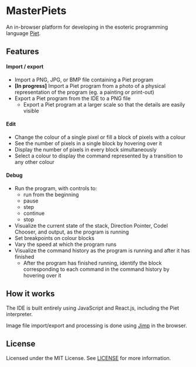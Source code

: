 # MasterPiets
An in-browser platform for developing in the esoteric programming language [Piet](http://www.dangermouse.net/esoteric/piet.html).

## Features
#### Import / export
- Import a PNG, JPG, or BMP file containing a Piet program
- **[In progress]** Import a Piet program from a photo of a physical representation of the program (eg. a painting or print-out)
- Export a Piet program from the IDE to a PNG file
  - Export a Piet program at a larger scale so that the details are easily visible
  
#### Edit
- Change the colour of a single pixel or fill a block of pixels with a colour
- See the number of pixels in a single block by hovering over it
- Display the number of pixels in every block simultaneously
- Select a colour to display the command represented by a transition to any other colour

#### Debug
- Run the program, with controls to: 
  - run from the beginning
  - pause
  - step
  - continue
  - stop
- Visualize the current state of the stack, Direction Pointer, Codel Chooser, and output, as the program is running
- Set breakpoints on colour blocks
- Vary the speed at which the program runs
- Visualize the command history as the program is running and after it has finished
  - After the program has finished running, identify the block corresponding to each command in the command history by hovering over it

## How it works
The IDE is built entirely using JavaScript and React.js, including the Piet interpreter.

Image file import/export and processing is done using [Jimp](https://github.com/oliver-moran/jimp) in the browser.

## License
Licensed under the MIT License. See [LICENSE](LICENSE) for more information.
